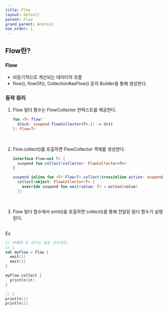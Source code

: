 ```yaml
---
title: Flow 
layout: default
parent: Flow
grand_parent: Android
nav_order: 1
---
```


## Flow란?
### Flow
- 비동기적으로 계산되는 데이터의 흐름<br/>
- flow(), flowOf(), Collection#asFlow() 등의 Builder을 통해 생성한다.<br/>

### 동작 원리
1. Flow 빌더 함수는 FlowCollector 컨텍스트를 제공한다.<br/>
    ```kotlin
    fun <T> flow(
      block: suspend FlowCollector<T>.() -> Unit
    ): Flow<T>
    ```

    <br/>

2. Flow.collect()를 호출하면 FlowCollector 객체를 생성한다.<br/>
    ```kotlin
    interface Flow<out T> {
      suspend fun collect(collector: FlowCollector<T>)
    }
    
    suspend inline fun <T> Flow<T>.collect(crossinline action: suspend (value: T) -> Unit): Unit =
      collect(object: FlowCollector<T> {
        override suspend fun emit(value: T) = action(value)
      })
    ```
    
    <br/>

3. Flow 빌더 함수에서 emit()을 호출하면 collect()를 통해 전달된 람다 함수가 실행된다.<br/><br/>

Ex
```kotlin
// 아래의 두 코드는 같은 코드이다.
// 1
val myFlow = flow {
  emit(1)
  emit(2)
}

myFlow.collect {
  println(it)
}

// 2
println(1)
println(2)
```